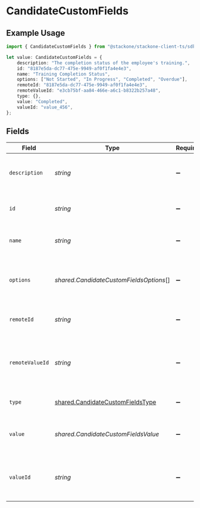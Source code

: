 # CandidateCustomFields

## Example Usage

```typescript
import { CandidateCustomFields } from "@stackone/stackone-client-ts/sdk/models/shared";

let value: CandidateCustomFields = {
    description: "The completion status of the employee's training.",
    id: "8187e5da-dc77-475e-9949-af0f1fa4e4e3",
    name: "Training Completion Status",
    options: ["Not Started", "In Progress", "Completed", "Overdue"],
    remoteId: "8187e5da-dc77-475e-9949-af0f1fa4e4e3",
    remoteValueId: "e3cb75bf-aa84-466e-a6c1-b8322b257a48",
    type: {},
    value: "Completed",
    valueId: "value_456",
};
```

## Fields

| Field                                                                                       | Type                                                                                        | Required                                                                                    | Description                                                                                 | Example                                                                                     |
| ------------------------------------------------------------------------------------------- | ------------------------------------------------------------------------------------------- | ------------------------------------------------------------------------------------------- | ------------------------------------------------------------------------------------------- | ------------------------------------------------------------------------------------------- |
| `description`                                                                               | *string*                                                                                    | :heavy_minus_sign:                                                                          | The description of the custom field.                                                        | The completion status of the employee's training.                                           |
| `id`                                                                                        | *string*                                                                                    | :heavy_minus_sign:                                                                          | Unique identifier                                                                           | 8187e5da-dc77-475e-9949-af0f1fa4e4e3                                                        |
| `name`                                                                                      | *string*                                                                                    | :heavy_minus_sign:                                                                          | The name of the custom field.                                                               | Training Completion Status                                                                  |
| `options`                                                                                   | *shared.CandidateCustomFieldsOptions*[]                                                     | :heavy_minus_sign:                                                                          | An array of possible options for the custom field.                                          | [<br/>"Not Started",<br/>"In Progress",<br/>"Completed",<br/>"Overdue"<br/>]                |
| `remoteId`                                                                                  | *string*                                                                                    | :heavy_minus_sign:                                                                          | Provider's unique identifier                                                                | 8187e5da-dc77-475e-9949-af0f1fa4e4e3                                                        |
| `remoteValueId`                                                                             | *string*                                                                                    | :heavy_minus_sign:                                                                          | Provider's unique identifier for the value of the custom field.                             | e3cb75bf-aa84-466e-a6c1-b8322b257a48                                                        |
| `type`                                                                                      | [shared.CandidateCustomFieldsType](../../../sdk/models/shared/candidatecustomfieldstype.md) | :heavy_minus_sign:                                                                          | The type of the custom field.                                                               | Dropdown                                                                                    |
| `value`                                                                                     | *shared.CandidateCustomFieldsValue*                                                         | :heavy_minus_sign:                                                                          | The value associated with the custom field.                                                 | Completed                                                                                   |
| `valueId`                                                                                   | *string*                                                                                    | :heavy_minus_sign:                                                                          | The unique identifier for the value of the custom field.                                    | value_456                                                                                   |